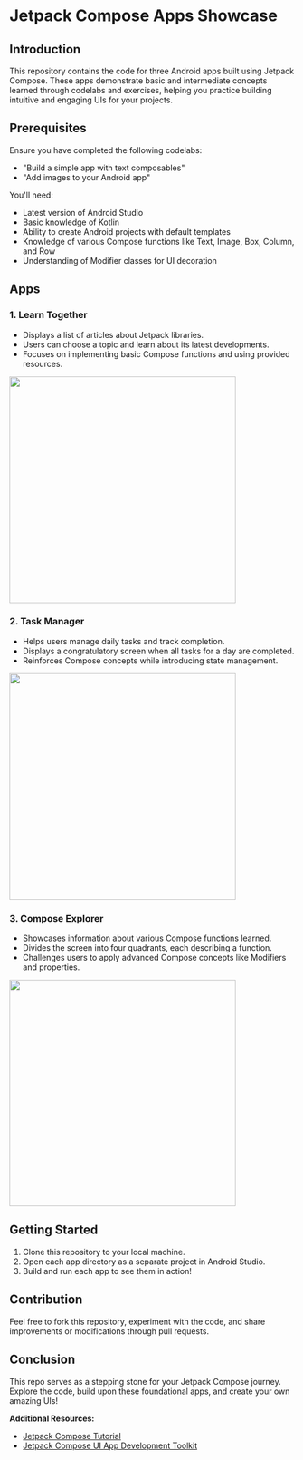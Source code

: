 # Jetpack Compose Apps Showcase

## Introduction

This repository contains the code for three Android apps built using Jetpack Compose. These apps demonstrate basic and intermediate concepts learned through codelabs and exercises, helping you practice building intuitive and engaging UIs for your projects.

## Prerequisites

Ensure you have completed the following codelabs:
- "Build a simple app with text composables"
- "Add images to your Android app"

You'll need:
- Latest version of Android Studio
- Basic knowledge of Kotlin
- Ability to create Android projects with default templates
- Knowledge of various Compose functions like Text, Image, Box, Column, and Row
- Understanding of Modifier classes for UI decoration

## Apps

### 1. Learn Together

- Displays a list of articles about Jetpack libraries.
- Users can choose a topic and learn about its latest developments.
- Focuses on implementing basic Compose functions and using provided resources.

<img src="https://github.com/FelipePSH/compose-basics/assets/40181262/3e24da0f-d796-48e3-8c43-eb6865b878f0" width="400">


### 2. Task Manager

- Helps users manage daily tasks and track completion.
- Displays a congratulatory screen when all tasks for a day are completed.
- Reinforces Compose concepts while introducing state management.

<img src="https://github.com/FelipePSH/compose-basics/assets/40181262/37a35c0a-7606-4e4d-b264-7b576446dbe1" width="400">


### 3. Compose Explorer

- Showcases information about various Compose functions learned.
- Divides the screen into four quadrants, each describing a function.
- Challenges users to apply advanced Compose concepts like Modifiers and properties.

<img src="https://github.com/FelipePSH/compose-basics/assets/40181262/5aa24b14-37c2-498d-823b-4dedb7d5b892" width="400">


## Getting Started

1. Clone this repository to your local machine.
2. Open each app directory as a separate project in Android Studio.
3. Build and run each app to see them in action!

## Contribution

Feel free to fork this repository, experiment with the code, and share improvements or modifications through pull requests.

## Conclusion

This repo serves as a stepping stone for your Jetpack Compose journey. Explore the code, build upon these foundational apps, and create your own amazing UIs!

**Additional Resources:**
- [Jetpack Compose Tutorial](https://developer.android.com/jetpack/compose/tutorial)
- [Jetpack Compose UI App Development Toolkit](https://developer.android.com/jetpack/compose)
